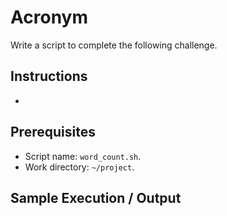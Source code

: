 # Acronym

Write a script to complete the following challenge.

## Instructions

- 

## Prerequisites

- Script name: `word_count.sh`.
- Work directory: `~/project`.

## Sample Execution / Output
